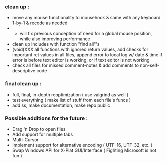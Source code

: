 ### clean up :
- move any mouse functionality to mousehook & same with any keyboard 1-by-1 & recode as needed
- - will fix previous conception of need for a global mouse position, while also improving performance
- clean up includes with function "find all"'s
- (void)XXX all functions with ignored return values, add checks for important ret values in all files, append error to local log w/ date & time if error is before text editor is working, or if text editor is not working
- check all files for missed comment-notes & add comments to non-self-descriptive code

### final clean up :
- full, final, in-depth reoptimization ( use valgrind as well )
- test everything ( make list of stuff from each file's funcs )
- add ss, make documentation, make repo public

### Possible additions for the future :
- Drag 'n Drop to open files
- Add support for multiple tabs
- Multi-Cursor
- Implement support for alternative encoding ( UTF-16, UTF-32, etc. )
- Swap Windows API for X-Plat GUI/Interface ( Fighting Microsoft is not fun )